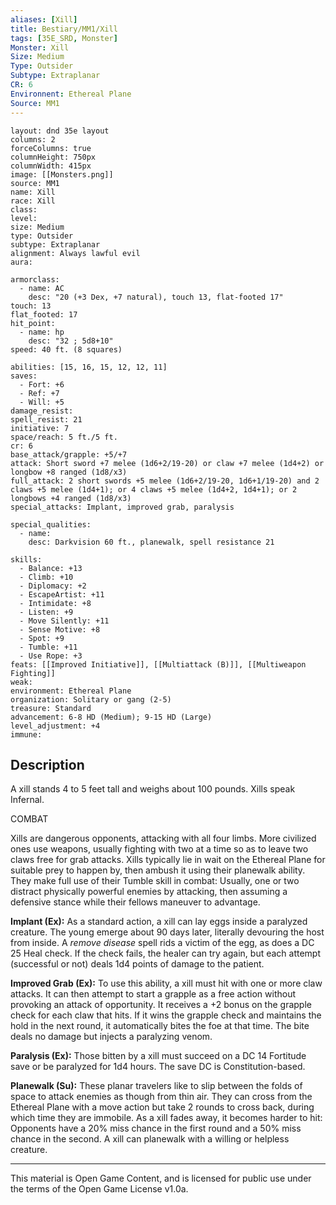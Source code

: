 ```yaml
---
aliases: [Xill]
title: Bestiary/MM1/Xill
tags: [35E_SRD, Monster]
Monster: Xill
Size: Medium
Type: Outsider
Subtype: Extraplanar
CR: 6
Environnent: Ethereal Plane
Source: MM1
---
```


```statblock
layout: dnd 35e layout
columns: 2
forceColumns: true
columnHeight: 750px
columnWidth: 415px
image: [[Monsters.png]]
source: MM1
name: Xill
race: Xill
class: 
level: 
size: Medium
type: Outsider
subtype: Extraplanar
alignment: Always lawful evil
aura: 

armorclass:
  - name: AC
    desc: "20 (+3 Dex, +7 natural), touch 13, flat-footed 17"
touch: 13
flat_footed: 17
hit_point:
  - name: hp
    desc: "32 ; 5d8+10"
speed: 40 ft. (8 squares)

abilities: [15, 16, 15, 12, 12, 11]
saves:
  - Fort: +6
  - Ref: +7
  - Will: +5
damage_resist: 
spell_resist: 21
initiative: 7
space/reach: 5 ft./5 ft.
cr: 6
base_attack/grapple: +5/+7
attack: Short sword +7 melee (1d6+2/19-20) or claw +7 melee (1d4+2) or longbow +8 ranged (1d8/x3)
full_attack: 2 short swords +5 melee (1d6+2/19-20, 1d6+1/19-20) and 2 claws +5 melee (1d4+1); or 4 claws +5 melee (1d4+2, 1d4+1); or 2 longbows +4 ranged (1d8/x3)
special_attacks: Implant, improved grab, paralysis

special_qualities:
  - name: 
    desc: Darkvision 60 ft., planewalk, spell resistance 21

skills:
  - Balance: +13
  - Climb: +10
  - Diplomacy: +2
  - EscapeArtist: +11
  - Intimidate: +8
  - Listen: +9
  - Move Silently: +11
  - Sense Motive: +8
  - Spot: +9
  - Tumble: +11
  - Use Rope: +3
feats: [[Improved Initiative]], [[Multiattack (B)]], [[Multiweapon Fighting]]
weak: 
environment: Ethereal Plane
organization: Solitary or gang (2-5)
treasure: Standard
advancement: 6-8 HD (Medium); 9-15 HD (Large)
level_adjustment: +4
immune: 
```

## Description

<p>A xill stands 4 to 5 feet tall and weighs about 100 pounds. Xills speak Infernal.</p>
<p>COMBAT</p>
<p>Xills are dangerous opponents, attacking with all four limbs. More civilized ones use weapons, usually fighting with two at a time so as to leave two claws free for grab attacks. Xills typically lie in wait on the Ethereal Plane for suitable prey to happen by, then ambush it using their planewalk ability. They make full use of their Tumble skill in combat: Usually, one or two distract physically powerful enemies by attacking, then assuming a defensive stance while their fellows maneuver to advantage.</p>
<p>
            <b>Implant (Ex):</b> As a standard action, a xill can lay eggs inside a paralyzed creature. The young emerge about 90 days later, literally devouring the host from inside. A <i>remove disease</i> spell rids a victim of the egg, as does a DC 25 Heal check. If the check fails, the healer can try again, but each attempt (successful or not) deals 1d4 points of damage to the patient.</p>
<p>
            <b>Improved Grab (Ex):</b> To use this ability, a xill must hit with one or more claw attacks. It can then attempt to start a grapple as a free action without provoking an attack of opportunity. It receives a +2 bonus on the grapple check for each claw that hits. If it wins the grapple check and maintains the hold in the next round, it automatically bites the foe at that time. The bite deals no damage but injects a paralyzing venom.</p>
<p>
            <b>Paralysis (Ex):</b> Those bitten by a xill must succeed on a DC 14 Fortitude save or be paralyzed for 1d4 hours. The save DC is Constitution-based.</p>
<p>
            <b>Planewalk (Su):</b> These planar travelers like to slip between the folds of space to attack enemies as though from thin air. They can cross from the Ethereal Plane with a move action but take 2 rounds to cross back, during which time they are immobile. As a xill fades away, it becomes harder to hit: Opponents have a 20% miss chance in the first round and a 50% miss chance in the second. A xill can planewalk with a willing or helpless creature.</p>

---

This material is Open Game Content, and is licensed for public use under
the terms of the Open Game License v1.0a.
